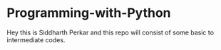 # Programming-with-Python
Hey this is Siddharth Perkar and this repo will consist of some basic to intermediate codes.
